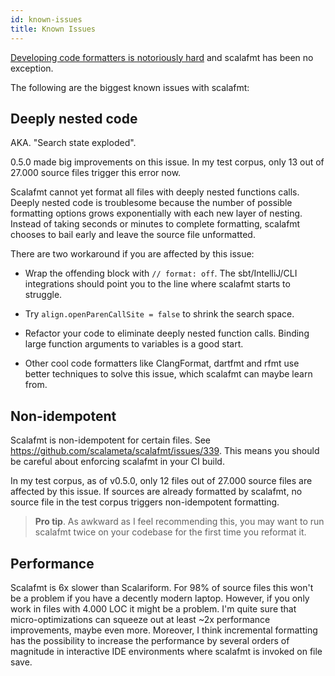```yaml
---
id: known-issues
title: Known Issues
---
```


[Developing code formatters is notoriously hard](http://journal.stuffwithstuff.com/2015/09/08/the-hardest-program-ive-ever-written/)
and scalafmt has been no exception.

The following are the biggest known issues with scalafmt:

## Deeply nested code

AKA. "Search state exploded".

0.5.0 made big improvements on this issue. In my test corpus, only 13 out of
27.000 source files trigger this error now.

Scalafmt cannot yet format all files with deeply nested functions calls. Deeply
nested code is troublesome because the number of possible formatting options
grows exponentially with each new layer of nesting. Instead of taking seconds or
minutes to complete formatting, scalafmt chooses to bail early and leave the
source file unformatted.

There are two workaround if you are affected by this issue:

- Wrap the offending block with `// format: off`. The sbt/IntelliJ/CLI
  integrations should point you to the line where scalafmt starts to struggle.

- Try `align.openParenCallSite = false` to shrink the search space.

- Refactor your code to eliminate deeply nested function calls. Binding large
  function arguments to variables is a good start.

- Other cool code formatters like ClangFormat, dartfmt and rfmt use better
  techniques to solve this issue, which scalafmt can maybe learn from.

## Non-idempotent

Scalafmt is non-idempotent for certain files. See
https://github.com/scalameta/scalafmt/issues/339. This means you should be
careful about enforcing scalafmt in your CI build.

In my test corpus, as of v0.5.0, only 12 files out of 27.000 source files are
affected by this issue. If sources are already formatted by scalafmt, no source
file in the test corpus triggers non-idempotent formatting.

> **Pro tip**. As awkward as I feel recommending this, you may want to run
> scalafmt twice on your codebase for the first time you reformat it.

## Performance

Scalafmt is 6x slower than Scalariform. For 98% of source files this won't be a
problem if you have a decently modern laptop. However, if you only work in files
with 4.000 LOC it might be a problem. I'm quite sure that micro-optimizations
can squeeze out at least ~2x performance improvements, maybe even more.
Moreover, I think incremental formatting has the possibility to increase the
performance by several orders of magnitude in interactive IDE environments where
scalafmt is invoked on file save.
